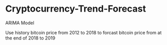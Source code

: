# Cryptocurrency-Trend-Forecast
ARIMA Model

Use history bitcoin price from 2012 to 2018 to forcast bitcoin price from at the end of 2018 to 2019
